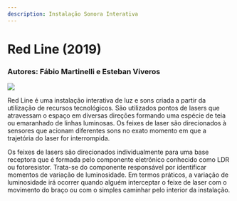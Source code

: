 ```yaml
---
description: Instalação Sonora Interativa
---
```


# Red Line \(2019\)

### Autores: Fábio Martinelli e Esteban Viveros

![](../../../../../.gitbook/assets/red_line.JPG)

Red Line é uma instalação interativa de luz e sons criada a partir da utilização de recursos tecnológicos. São utilizados pontos de lasers que atravessam o espaço em diversas direções formando uma espécie de teia ou emaranhado de linhas luminosas. Os feixes de laser são direcionados à sensores que acionam diferentes sons no exato momento em que a trajetória do laser for interrompida.

Os feixes de lasers são direcionados individualmente para uma base receptora que é formada pelo componente eletrônico conhecido como LDR ou fotoresistor. Trata-se do componente responsável por identificar momentos de variação de luminosidade. Em termos práticos, a variação de luminosidade irá ocorrer quando alguém interceptar o feixe de laser com o movimento do braço ou com o simples caminhar pelo interior da instalação.

